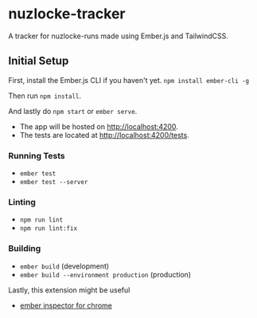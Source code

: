 # nuzlocke-tracker

A tracker for nuzlocke-runs made using Ember.js and TailwindCSS.

## Initial Setup

First, install the Ember.js CLI if you haven't yet.
```npm install ember-cli -g```

Then run
```npm install```.

And lastly do ```npm start``` or ```ember serve```.

* The app will be hosted on [http://localhost:4200](http://localhost:4200).
* The tests are located at  [http://localhost:4200/tests](http://localhost:4200/tests).

### Running Tests

* `ember test`
* `ember test --server`

### Linting

* `npm run lint`
* `npm run lint:fix`

### Building

* `ember build` (development)
* `ember build --environment production` (production)

Lastly, this extension might be useful
  * [ember inspector for chrome](https://chrome.google.com/webstore/detail/ember-inspector/bmdblncegkenkacieihfhpjfppoconhi)
